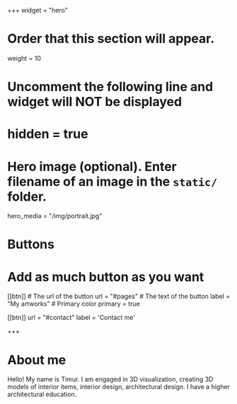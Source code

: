 +++
widget = "hero"
# Order that this section will appear.
weight = 10

# Uncomment the following line and widget will NOT be displayed
# hidden = true

# Hero image (optional). Enter filename of an image in the `static/` folder.
hero_media = "/img/portrait.jpg"

# Buttons
# Add as much button as you want
[[btn]]
	# The url of the button
  url = "#pages"
	# The text of the button
  label = "My artworks"
	# Primary color
	primary = true

[[btn]]
  url = "#contact"
  label = 'Contact me'

+++

# **About me**

Hello! My name is Timur. I am engaged in 3D visualization, creating 3D models of interior items, interior design, architectural design. I have a higher architectural education.
